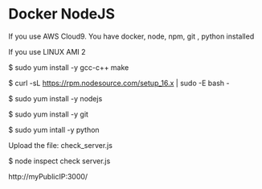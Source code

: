 # Docker NodeJS

If you use AWS Cloud9. You have docker, node, npm, git , python installed

If you use LINUX AMI 2

$ sudo yum install -y gcc-c++ make 

$ curl -sL https://rpm.nodesource.com/setup_16.x | sudo -E bash -

$ sudo yum install -y nodejs 

$ sudo yum install -y git

$ sudo yum intall -y python

Upload the file: check_server.js

$ node inspect check server.js 


http://myPublicIP:3000/

